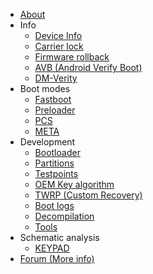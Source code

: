 - [About](/README.md)
- Info
    - [Device Info](/info/device-info.md)
    - [Carrier lock](/info/carrier_lock.md)
    - [Firmware rollback](/info/firmware-rollback.md)
    - [AVB (Android Verify Boot)](/info/avb.md)
    - [DM-Verity](/info/dm-verity.md)
- Boot modes
  - [Fastboot](/modes/fastboot.md)
  - [Preloader](/modes/preloader.md) 
  - [PCS](/modes/pcs.md)
  - [META](/modes/metamode.md)
- Development
    - [Bootloader](/dev/bootloader.md)
    - [Partitions](/dev/partitions.md)
    - [Testpoints](/dev/testpoints.md)
    - [OEM Key algorithm](/dev/oem-key-algorithm.md)
    - [TWRP (Custom Recovery)](/dev/twrp.md)
    - [Boot logs](/dev/logs.md)
    - [Decompilation](/dev/decompilation.md)
    - [Tools](/dev/tools.md)
- Schematic analysis
  - [KEYPAD](schematic/keypad.md)
- [Forum (More info)](https://github.com/orgs/moto-penangf/discussions)
